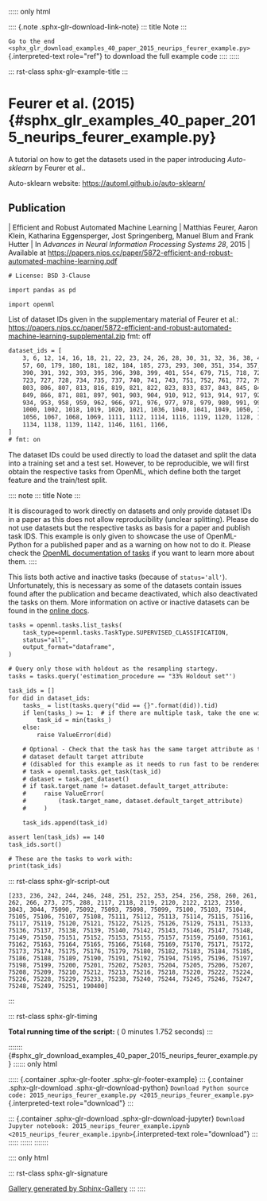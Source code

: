 ::::: only
html

:::: {.note .sphx-glr-download-link-note}
::: title
Note
:::

`Go to the end <sphx_glr_download_examples_40_paper_2015_neurips_feurer_example.py>`{.interpreted-text
role="ref"} to download the full example code
::::
:::::

::: rst-class
sphx-glr-example-title
:::

# Feurer et al. (2015) {#sphx_glr_examples_40_paper_2015_neurips_feurer_example.py}

A tutorial on how to get the datasets used in the paper introducing
*Auto-sklearn* by Feurer et al..

Auto-sklearn website: <https://automl.github.io/auto-sklearn/>

## Publication

| Efficient and Robust Automated Machine Learning
| Matthias Feurer, Aaron Klein, Katharina Eggensperger, Jost
  Springenberg, Manuel Blum and Frank Hutter
| In *Advances in Neural Information Processing Systems 28*, 2015
| Available at
  <https://papers.nips.cc/paper/5872-efficient-and-robust-automated-machine-learning.pdf>

``` default
# License: BSD 3-Clause

import pandas as pd

import openml
```

List of dataset IDs given in the supplementary material of Feurer et
al.:
<https://papers.nips.cc/paper/5872-efficient-and-robust-automated-machine-learning-supplemental.zip>
fmt: off

``` default
dataset_ids = [
    3, 6, 12, 14, 16, 18, 21, 22, 23, 24, 26, 28, 30, 31, 32, 36, 38, 44, 46,
    57, 60, 179, 180, 181, 182, 184, 185, 273, 293, 300, 351, 354, 357, 389,
    390, 391, 392, 393, 395, 396, 398, 399, 401, 554, 679, 715, 718, 720, 722,
    723, 727, 728, 734, 735, 737, 740, 741, 743, 751, 752, 761, 772, 797, 799,
    803, 806, 807, 813, 816, 819, 821, 822, 823, 833, 837, 843, 845, 846, 847,
    849, 866, 871, 881, 897, 901, 903, 904, 910, 912, 913, 914, 917, 923, 930,
    934, 953, 958, 959, 962, 966, 971, 976, 977, 978, 979, 980, 991, 993, 995,
    1000, 1002, 1018, 1019, 1020, 1021, 1036, 1040, 1041, 1049, 1050, 1053,
    1056, 1067, 1068, 1069, 1111, 1112, 1114, 1116, 1119, 1120, 1128, 1130,
    1134, 1138, 1139, 1142, 1146, 1161, 1166,
]
# fmt: on
```

The dataset IDs could be used directly to load the dataset and split the
data into a training set and a test set. However, to be reproducible, we
will first obtain the respective tasks from OpenML, which define both
the target feature and the train/test split.

:::: note
::: title
Note
:::

It is discouraged to work directly on datasets and only provide dataset
IDs in a paper as this does not allow reproducibility (unclear
splitting). Please do not use datasets but the respective tasks as basis
for a paper and publish task IDS. This example is only given to showcase
the use of OpenML-Python for a published paper and as a warning on how
not to do it. Please check the [OpenML documentation of
tasks](https://docs.openml.org/#tasks) if you want to learn more about
them.
::::

This lists both active and inactive tasks (because of `status='all'`).
Unfortunately, this is necessary as some of the datasets contain issues
found after the publication and became deactivated, which also
deactivated the tasks on them. More information on active or inactive
datasets can be found in the [online
docs](https://docs.openml.org/#dataset-status).

``` default
tasks = openml.tasks.list_tasks(
    task_type=openml.tasks.TaskType.SUPERVISED_CLASSIFICATION,
    status="all",
    output_format="dataframe",
)

# Query only those with holdout as the resampling startegy.
tasks = tasks.query('estimation_procedure == "33% Holdout set"')

task_ids = []
for did in dataset_ids:
    tasks_ = list(tasks.query("did == {}".format(did)).tid)
    if len(tasks_) >= 1:  # if there are multiple task, take the one with lowest ID (oldest).
        task_id = min(tasks_)
    else:
        raise ValueError(did)

    # Optional - Check that the task has the same target attribute as the
    # dataset default target attribute
    # (disabled for this example as it needs to run fast to be rendered online)
    # task = openml.tasks.get_task(task_id)
    # dataset = task.get_dataset()
    # if task.target_name != dataset.default_target_attribute:
    #     raise ValueError(
    #         (task.target_name, dataset.default_target_attribute)
    #     )

    task_ids.append(task_id)

assert len(task_ids) == 140
task_ids.sort()

# These are the tasks to work with:
print(task_ids)
```

::: rst-class
sphx-glr-script-out

``` none
[233, 236, 242, 244, 246, 248, 251, 252, 253, 254, 256, 258, 260, 261, 262, 266, 273, 275, 288, 2117, 2118, 2119, 2120, 2122, 2123, 2350, 3043, 3044, 75090, 75092, 75093, 75098, 75099, 75100, 75103, 75104, 75105, 75106, 75107, 75108, 75111, 75112, 75113, 75114, 75115, 75116, 75117, 75119, 75120, 75121, 75122, 75125, 75126, 75129, 75131, 75133, 75136, 75137, 75138, 75139, 75140, 75142, 75143, 75146, 75147, 75148, 75149, 75150, 75151, 75152, 75153, 75155, 75157, 75159, 75160, 75161, 75162, 75163, 75164, 75165, 75166, 75168, 75169, 75170, 75171, 75172, 75173, 75174, 75175, 75176, 75179, 75180, 75182, 75183, 75184, 75185, 75186, 75188, 75189, 75190, 75191, 75192, 75194, 75195, 75196, 75197, 75198, 75199, 75200, 75201, 75202, 75203, 75204, 75205, 75206, 75207, 75208, 75209, 75210, 75212, 75213, 75216, 75218, 75220, 75222, 75224, 75226, 75228, 75229, 75233, 75238, 75240, 75244, 75245, 75246, 75247, 75248, 75249, 75251, 190400]
```
:::

::: rst-class
sphx-glr-timing

**Total running time of the script:** ( 0 minutes 1.752 seconds)
:::

::::::: {#sphx_glr_download_examples_40_paper_2015_neurips_feurer_example.py}
:::::: only
html

::::: {.container .sphx-glr-footer .sphx-glr-footer-example}
::: {.container .sphx-glr-download .sphx-glr-download-python}
`Download Python source code: 2015_neurips_feurer_example.py <2015_neurips_feurer_example.py>`{.interpreted-text
role="download"}
:::

::: {.container .sphx-glr-download .sphx-glr-download-jupyter}
`Download Jupyter notebook: 2015_neurips_feurer_example.ipynb <2015_neurips_feurer_example.ipynb>`{.interpreted-text
role="download"}
:::
:::::
::::::
:::::::

:::: only
html

::: rst-class
sphx-glr-signature

[Gallery generated by Sphinx-Gallery](https://sphinx-gallery.github.io)
:::
::::
